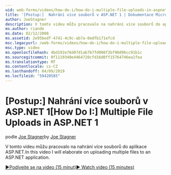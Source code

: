 ```yaml
---
uid: web-forms/videos/how-do-i/how-do-i-multiple-file-uploads-in-aspnet-1
title: '[Postup:]  Nahrání více souborů v ASP.NET 1 | Dokumentace Microsoftu'
author: JoeStagner
description: V tomto videu můžu pracovalo na nahrání více souborů do aplikace ASP.NET.
ms.author: riande
ms.date: 02/12/2008
ms.assetid: 2e95bedf-4741-4c9c-ab7a-0edfb171efcd
msc.legacyurl: /web-forms/videos/how-do-i/how-do-i-multiple-file-uploads-in-aspnet-1
msc.type: video
ms.openlocfilehash: 4bd192e76d07d1ab7b7fd000f2bf90d96cc91b1c
ms.sourcegitcommit: 0f1119340e4464720cfd16d0ff15764746ea1fea
ms.translationtype: MT
ms.contentlocale: cs-CZ
ms.lasthandoff: 04/09/2019
ms.locfileid: "59420585"
---
```

# <a name="how-do-i--multiple-file-uploads-in-aspnet1"></a><span data-ttu-id="b9200-103">[Postup:]  Nahrání více souborů v ASP.NET 1</span><span class="sxs-lookup"><span data-stu-id="b9200-103">[How Do I:]  Multiple File Uploads in ASP.NET 1</span></span>

<span data-ttu-id="b9200-104">podle [Joe Stagner](https://github.com/JoeStagner)</span><span class="sxs-lookup"><span data-stu-id="b9200-104">by [Joe Stagner](https://github.com/JoeStagner)</span></span>

<span data-ttu-id="b9200-105">V tomto videu můžu pracovalo na nahrání více souborů do aplikace ASP.NET.</span><span class="sxs-lookup"><span data-stu-id="b9200-105">In this video I will elaborate on uploading multiple files to an ASP.NET application.</span></span>

[<span data-ttu-id="b9200-106">&#9654;Podívejte se na video (15 minut)</span><span class="sxs-lookup"><span data-stu-id="b9200-106">&#9654; Watch video (15 minutes)</span></span>](https://channel9.msdn.com/Blogs/ASP-NET-Site-Videos/how-do-i-multiple-file-uploads-in-aspnet-1)
